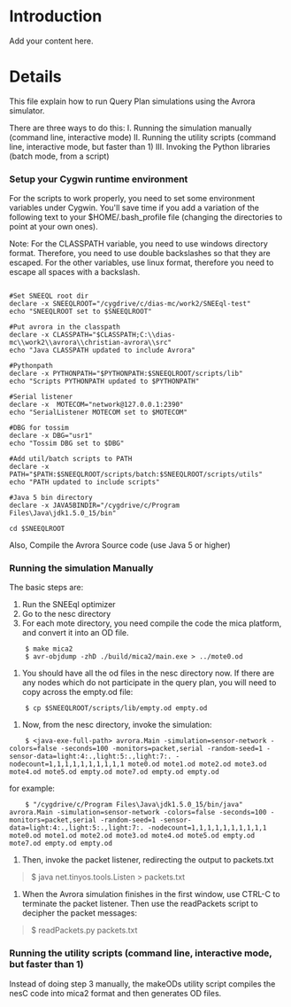# Introduction #

Add your content here.


# Details #

This file explain how to run Query Plan simulations using the Avrora simulator.

There are three ways to do this:
I. Running the simulation manually (command line, interactive mode)
II. Running the utility scripts (command line, interactive mode, but faster than 1)
III. Invoking the Python libraries (batch mode, from a script)

### Setup your Cygwin runtime environment ###

For the scripts to work properly, you need to set some environment variables under Cygwin.  You'll save time if you add a variation of the following text to your $HOME/.bash\_profile file (changing the directories to point at your own ones).

Note: For the CLASSPATH variable, you need to use windows directory format.  Therefore, you need to use double backslashes so that they are escaped.  For the other variables, use linux format, therefore you need to escape all spaces with a backslash.

```

#Set SNEEQL root dir
declare -x SNEEQLROOT="/cygdrive/c/dias-mc/work2/SNEEql-test"
echo "SNEEQLROOT set to $SNEEQLROOT"

#Put avrora in the classpath
declare -x CLASSPATH="$CLASSPATH;C:\\dias-mc\\work2\\avrora\\christian-avrora\\src"
echo "Java CLASSPATH updated to include Avrora"

#Pythonpath
declare -x PYTHONPATH="$PYTHONPATH:$SNEEQLROOT/scripts/lib"
echo "Scripts PYTHONPATH updated to $PYTHONPATH"

#Serial listener
declare -x  MOTECOM="network@127.0.0.1:2390"
echo "SerialListener MOTECOM set to $MOTECOM"

#DBG for tossim
declare -x DBG="usr1"
echo "Tossim DBG set to $DBG"

#Add util/batch scripts to PATH
declare -x PATH="$PATH:$SNEEQLROOT/scripts/batch:$SNEEQLROOT/scripts/utils"
echo "PATH updated to include scripts"

#Java 5 bin directory
declare -x JAVA5BINDIR="/cygdrive/c/Program Files\Java\jdk1.5.0_15/bin"

cd $SNEEQLROOT 
```


Also, Compile the Avrora Source code (use Java 5 or higher)


### Running the simulation Manually ###

The basic steps are:

  1. Run the SNEEql optimizer
  1. Go to the nesc directory
  1. For each mote directory, you need compile the code the mica platform, and convert it into an OD file.
```
	$ make mica2
	$ avr-objdump -zhD ./build/mica2/main.exe > ../mote0.od
```
  1. You should have all the od files in the nesc directory now.  If there are any nodes which do not participate in the query plan, you will need to copy across the empty.od file:
```
	$ cp $SNEEQLROOT/scripts/lib/empty.od empty.od
```
  1. Now, from the nesc directory, invoke the simulation:
```
	$ <java-exe-full-path> avrora.Main -simulation=sensor-network -colors=false -seconds=100 -monitors=packet,serial -random-seed=1 -sensor-data=light:4:.,light:5:.,light:7:. -nodecount=1,1,1,1,1,1,1,1,1,1 mote0.od mote1.od mote2.od mote3.od mote4.od mote5.od empty.od mote7.od empty.od empty.od
```
for example:
```
	$ "/cygdrive/c/Program Files\Java\jdk1.5.0_15/bin/java" avrora.Main -simulation=sensor-network -colors=false -seconds=100 -monitors=packet,serial -random-seed=1 -sensor-data=light:4:.,light:5:.,light:7:. -nodecount=1,1,1,1,1,1,1,1,1,1 mote0.od mote1.od mote2.od mote3.od mote4.od mote5.od empty.od mote7.od empty.od empty.od
```
  1. Then, invoke the packet listener, redirecting the output to packets.txt

> $ java net.tinyos.tools.Listen > packets.txt

  1. When the Avrora simulation finishes in the first window, use CTRL-C to terminate the packet listener. Then use the readPackets script to decipher the packet messages:

> $ readPackets.py packets.txt


### Running the utility scripts (command line, interactive mode, but faster than 1) ###


Instead of doing step 3 manually, the makeODs utility script compiles the nesC code into mica2 format and then generates OD files.

